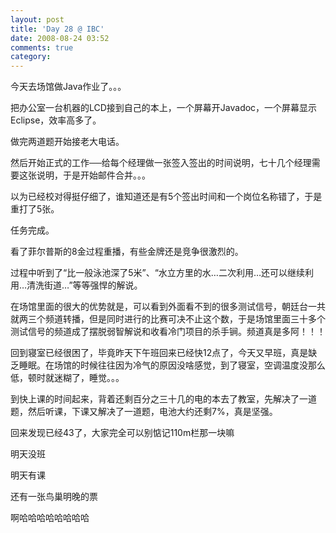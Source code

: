 ```yaml
---
layout: post
title: 'Day 28 @ IBC'
date: 2008-08-24 03:52
comments: true
category: 
---
```

    

今天去场馆做Java作业了。。。

  

把办公室一台机器的LCD接到自己的本上，一个屏幕开Javadoc，一个屏幕显示Eclipse，效率高多了。

  

做完两道题开始接老大电话。

  

  

然后开始正式的工作──给每个经理做一张签入签出的时间说明，七十几个经理需要这张说明，于是开始邮件合并。。。

  

以为已经校对得挺仔细了，谁知道还是有5个签出时间和一个岗位名称错了，于是重打了5张。

  

任务完成。

  

  

看了菲尔普斯的8金过程重播，有些金牌还是竞争很激烈的。

过程中听到了“比一般泳池深了5米”、“水立方里的水…二次利用…还可以继续利用…清洗街道…”等等强悍的解说。

  

  

在场馆里面的很大的优势就是，可以看到外面看不到的很多测试信号，朝廷台一共就两三个频道转播，但是同时进行的比赛可决不止这个数，于是场馆里面三十多个测试信号的频道成了摆脱弱智解说和收看冷门项目的杀手锏。频道真是多阿！！！

  

  

回到寝室已经很困了，毕竟昨天下午班回来已经快12点了，今天又早班，真是缺乏睡眠。在场馆的时候往往因为冷气的原因没啥感觉，到了寝室，空调温度没那么低，顿时就迷糊了，睡觉。。。

  

到快上课的时间起来，背着还剩百分之三十几的电的本去了教室，先解决了一道题，然后听课，下课又解决了一道题，电池大约还剩7%，真是坚强。

  

  

回来发现已经43了，大家完全可以别惦记110m栏那一块嘛

  

明天没班

  

明天有课

  

还有一张鸟巢明晚的票

  

啊哈哈哈哈哈哈哈哈
